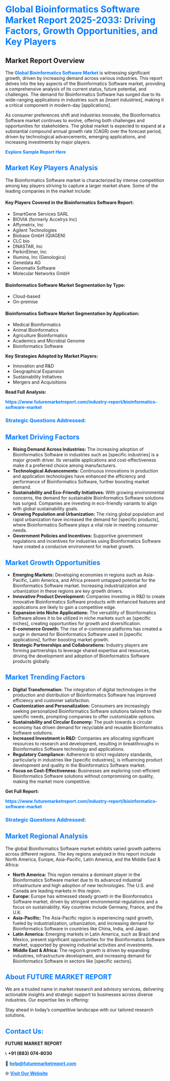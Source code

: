 <h1 style="color: #007BFF;">Global Bioinformatics Software Market Report 2025-2033: Driving Factors, Growth Opportunities, and Key Players</h1>

<section id="overview">
<h2>Market Report Overview</h2>
<p>The <a href="https://www.futuremarketreport.com/industry-report/bioinformatics-software-market" style="color: #007BFF; text-decoration: none;"><strong>Global Bioinformatics Software Market</strong></a> is witnessing significant growth, driven by increasing demand across various industries. This report delves into the key aspects of the Bioinformatics Software market, providing a comprehensive analysis of its current status, future potential, and challenges. The demand for Bioinformatics Software has surged due to its wide-ranging applications in industries such as [insert industries], making it a critical component in modern-day [applications].</p>
<p>As consumer preferences shift and industries innovate, the Bioinformatics Software market continues to evolve, offering both challenges and opportunities for stakeholders. The global market is expected to expand at a substantial compound annual growth rate (CAGR) over the forecast period, driven by technological advancements, emerging applications, and increasing investments by major players.</p>
</section>

<section id="overview">
<p><a href="https://www.futuremarketreport.com/request-sample/reportId=119997" style="color: #007BFF; text-decoration: none;"><strong>Explore Sample Report Here</strong></a></p>
</section>

<section id="key-players">
<h2 style="color: #007BFF;">Market Key Players Analysis</h2>
<p>The Bioinformatics Software market is characterized by intense competition among key players striving to capture a larger market share. Some of the leading companies in the market include:</p>
<h4>Key Players Covered in the Bioinformatics Software Report:</h4>
<ul><li>SmartGene Services SARL</li><li>BIOVIA (formerly Accelrys Inc)</li><li>Affymetrix, Inc</li><li>Agilent Technologies</li><li>Biobase GmbH (QIAGEN)</li><li>CLC bio</li><li>DNASTAR, Inc</li><li>PerkinElmer, Inc</li><li>Illumina, Inc (Genologics)</li><li>Genedata AG</li><li>Genomatix Software</li><li>Molecular Networks GmbH</li></ul>
<h4>Bioinformatics Software Market Segmentation by Type:</h4>
<ul><li>Cloud-based</li><li>On-premise</li></ul>

<h4>Bioinformatics Software Market Segmentation by Application:</h4>
<ul><li>Medical Bioinformatics</li><li>Animal Bioinformatics</li><li>Agriculture Bioinformatics</li><li>Academics and Microbial Genome</li><li>Bioinformatics Software</li></ul>
<p><strong>Key Strategies Adopted by Market Players:</strong></p>
<ul>
<li>Innovation and R&D</li>
<li>Geographical Expansion</li>
<li>Sustainability Initiatives</li>
<li>Mergers and Acquisitions</li>
</ul>
</section>

<section>
<p><strong>Read Full Analysis: </strong></p><a href="https://www.futuremarketreport.com/industry-report/bioinformatics-software-market" style="color: #007BFF; text-decoration: none;"><strong>https://www.futuremarketreport.com/industry-report/bioinformatics-software-market</strong></a>
<h3 style="color: #007BFF;">Strategic Questions Addressed:</h3>
</section>

<section id="driving-factors">
<h2 style="color: #007BFF;">Market Driving Factors</h2>
<ul>
<li><strong>Rising Demand Across Industries:</strong> The increasing adoption of Bioinformatics Software in industries such as [specific industries] is a major growth driver. Its versatile applications and cost-effectiveness make it a preferred choice among manufacturers.</li>
<li><strong>Technological Advancements:</strong> Continuous innovations in production and application technologies have enhanced the efficiency and performance of Bioinformatics Software, further boosting market demand.</li>
<li><strong>Sustainability and Eco-Friendly Initiatives:</strong> With growing environmental concerns, the demand for sustainable Bioinformatics Software solutions has surged. Companies are investing in eco-friendly variants to align with global sustainability goals.</li>
<li><strong>Growing Population and Urbanization:</strong> The rising global population and rapid urbanization have increased the demand for [specific products], where Bioinformatics Software plays a vital role in meeting consumer needs.</li>
<li><strong>Government Policies and Incentives:</strong> Supportive government regulations and incentives for industries using Bioinformatics Software have created a conducive environment for market growth.</li>
</ul>
</section>

<section id="growth-opportunities">
<h2 style="color: #007BFF;">Market Growth Opportunities</h2>
<ul>
<li><strong>Emerging Markets:</strong> Developing economies in regions such as Asia-Pacific, Latin America, and Africa present untapped potential for the Bioinformatics Software market. Increasing industrialization and urbanization in these regions are key growth drivers.</li>
<li><strong>Innovative Product Development:</strong> Companies investing in R&D to create innovative Bioinformatics Software products with enhanced features and applications are likely to gain a competitive edge.</li>
<li><strong>Expansion into Niche Applications:</strong> The versatility of Bioinformatics Software allows it to be utilized in niche markets such as [specific niches], creating opportunities for growth and diversification.</li>
<li><strong>E-commerce Growth:</strong> The rise of e-commerce platforms has created a surge in demand for Bioinformatics Software used in [specific applications], further boosting market growth.</li>
<li><strong>Strategic Partnerships and Collaborations:</strong> Industry players are forming partnerships to leverage shared expertise and resources, driving the development and adoption of Bioinformatics Software products globally.</li>
</ul>
</section>

<section id="trending-factors">
<h2 style="color: #007BFF;">Market Trending Factors</h2>
<ul>
<li><strong>Digital Transformation:</strong> The integration of digital technologies in the production and distribution of Bioinformatics Software has improved efficiency and customer satisfaction.</li>
<li><strong>Customization and Personalization:</strong> Consumers are increasingly seeking personalized Bioinformatics Software solutions tailored to their specific needs, prompting companies to offer customizable options.</li>
<li><strong>Sustainability and Circular Economy:</strong> The push towards a circular economy has driven demand for recyclable and reusable Bioinformatics Software solutions.</li>
<li><strong>Increased Investment in R&D:</strong> Companies are allocating significant resources to research and development, resulting in breakthroughs in Bioinformatics Software technology and applications.</li>
<li><strong>Regulatory Compliance:</strong> Adherence to strict regulatory standards, particularly in industries like [specific industries], is influencing product development and quality in the Bioinformatics Software market.</li>
<li><strong>Focus on Cost-Effectiveness:</strong> Businesses are exploring cost-efficient Bioinformatics Software solutions without compromising on quality, making the market more competitive.</li>
</ul>
</section>

<section>
<p><strong>Get Full Report: </strong></p><a href="https://www.futuremarketreport.com/industry-report/bioinformatics-software-market" style="color: #007BFF; text-decoration: none;"><strong>https://www.futuremarketreport.com/industry-report/bioinformatics-software-market</strong></a>
<h3 style="color: #007BFF;">Strategic Questions Addressed:</h3>
</section>


<section id="regional-analysis">
<h2 style="color: #007BFF;">Market Regional Analysis</h2>
<p>The global Bioinformatics Software market exhibits varied growth patterns across different regions. The key regions analyzed in this report include North America, Europe, Asia-Pacific, Latin America, and the Middle East & Africa:</p>
<ul>
<li><strong>North America:</strong> This region remains a dominant player in the Bioinformatics Software market due to its advanced industrial infrastructure and high adoption of new technologies. The U.S. and Canada are leading markets in this region.</li>
<li><strong>Europe:</strong> Europe has witnessed steady growth in the Bioinformatics Software market, driven by stringent environmental regulations and a focus on sustainability. Key countries include Germany, France, and the U.K.</li>
<li><strong>Asia-Pacific:</strong> The Asia-Pacific region is experiencing rapid growth, fueled by industrialization, urbanization, and increasing demand for Bioinformatics Software in countries like China, India, and Japan.</li>
<li><strong>Latin America:</strong> Emerging markets in Latin America, such as Brazil and Mexico, present significant opportunities for the Bioinformatics Software market, supported by growing industrial activities and investments.</li>
<li><strong>Middle East & Africa:</strong> The region’s growth is driven by expanding industries, infrastructure development, and increasing demand for Bioinformatics Software in sectors like [specific sectors].</li>
</ul>
</section>

<footer>
<h2 style="color: #007BFF;">About FUTURE MARKET REPORT</h2>
<p>We are a trusted name in market research and advisory services, delivering actionable insights and strategic support to businesses across diverse industries. Our expertise lies in offering:</p>

<p>Stay ahead in today’s competitive landscape with our tailored research solutions.</p>

<h2 style="color: #007BFF;">Contact Us:</h2>
<p><strong>FUTURE MARKET REPORT</strong></p>
<p>📞 <strong>+91 (883) 074-8030</strong></p>
<p>📧 <strong><a href="mailto:help@futuremarketreport.com" style="color: #007BFF;">help@futuremarketreport.com</a></strong></p>
<p>🌐 <strong><a href="https://www.futuremarketreport.com/" style="color: #007BFF;">Visit Our Website</a></strong></p>
</footer>